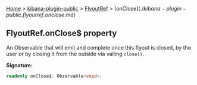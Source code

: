 [Home](./index) &gt; [kibana-plugin-public](./kibana-plugin-public.md) &gt; [FlyoutRef](./kibana-plugin-public.flyoutref.md) &gt; [onClose$](./kibana-plugin-public.flyoutref.onclose$.md)

## FlyoutRef.onClose$ property

An Observable that will emit and complete once this flyout is closed, by the user or by closing it from the outside via valling `close()`<!-- -->.

<b>Signature:</b>

```typescript
readonly onClose$: Observable<void>;
```
